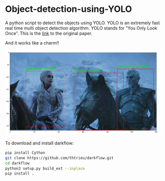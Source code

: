 # Object-detection-using-YOLO

A python script to detect the objects using YOLO. YOLO is an extremely fast real time multi object detection algorithm. YOLO stands for “You Only Look Once”. This is the [link](https://pjreddie.com/media/files/papers/YOLOv3.pdf) to the original paper.

And it works like a charm!!

![alt text](https://github.com/deepankarkotnala/Object-detection-using-YOLO/blob/master/images/output_image.JPG)

To download and install darkflow:

````bash
pip install Cython
git clone https://github.com/thtrieu/darkflow.git
cd darkflow
python3 setup.py build_ext --inplace
pip install .
````
